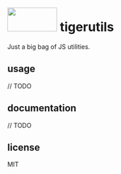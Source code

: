 # <img src="https://cdn.rawgit.com/kizerkizer/tigerutils/master/tiger-left.svg" width="112" height="54" /> tigerutils
Just a big bag of JS utilities.

## usage
// TODO

## documentation
// TODO

## license
MIT
